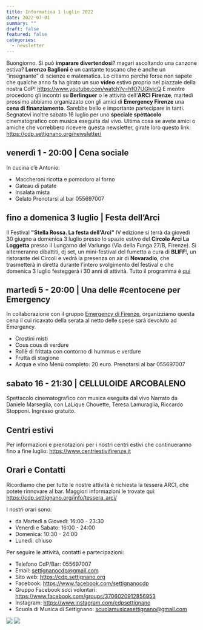 ```yaml
---
title: Informativa 1 luglio 2022
date: 2022-07-01
summary: ""
draft: false
featured: false
categories:
  - newsletter
---
```

Buongiorno.
Si può **imparare divertendosi**? magari ascoltando una canzone estiva?
**Lorenzo Baglioni** è un cantante toscano che è anche un “insegnante” di scienze e matematica. Lo citiamo perché forse non sapete che qualche anno fa ha girato un suo **video** estivo proprio nel piazzale della nostra CdP! <https://www.youtube.com/watch?v=hfO7UGIyjcQ>
E mentre procedono gli incontri su **Berlinguer** o le attività dell’**ARCI Firenze**, martedì prossimo abbiamo organizzato con gli amici di **Emergency Firenze** una **cena di finanziamento**. Sarebbe bello e importante partecipare in tanti.
Segnatevi inoltre sabato 16 luglio per uno **speciale spettacolo** cinematografico con musica eseguita dal vivo.
Ultima cosa se avete amici o amiche che vorrebbero ricevere questa newsletter, girate loro questo link: <https://cdp.settignano.org/newsletter/>

## venerdì 1 - 20:00 | Cena sociale
In cucina c’è Antonio:
- Maccheroni ricotta e pomodoro al forno
- Gateau di patate
- Insalata mista
- Gelato
Prenotarsi al bar 055697007

## fino a domenica 3 luglio | Festa dell’Arci
Il Festival **"Stella Rossa. La festa dell'Arci"** IV edizione si terrà da giovedì 30 giugno a domenica 3 luglio presso lo spazio estivo del **Circolo Arci La Loggetta** presso il Lungarno del Varlungo (Via della Funga 27/B, Firenze).
Si alterneranno dibattiti, dj set, un mini-festival del fumetto a cura di **BLIFF**!, un ristorante dei Circoli e vedrà la presenza on air di **Novaradio**, che trasmetterà in diretta durante l'intero svolgimento del festival e che domenica 3 luglio festeggerà i 30 anni di attività.
Tutto il programma è [qui](https://www.arcifirenze.it/news/torna-la-stella-rossa-la-festa-arci-firenze-al-varlungo-dal-30-giugno-al-3-luglio/)

## martedì 5 - 20:00 | Una delle #centocene per Emergency
In collaborazione con il gruppo [Emergency di Firenze](https://eventi.emergency.it/event-pro/apericena-alla-casa-del-popolo-di-settignano-5-luglio-2022/), organizziamo questa cena il cui ricavato della serata al netto delle spese sarà devoluto ad Emergency.
- Crostini misti
- Cous cous di verdure
- Rollè di frittata con contorno di hummus e verdure
- Frutta di stagione
- Acqua e vino
Menù completo: 20 euro. Prenotarsi al bar 055697007

## sabato 16 - 21:30 | CELLULOIDE ARCOBALENO
Spettacolo cinematografico con musica eseguita dal vivo
Narrato da Daniele Marseglia, con LaLique Chouette, Teresa Lamuraglia, Riccardo Stopponi.
Ingresso gratuito.

## Centri estivi
Per informazioni e prenotazioni per i nostri centri estivi che continueranno fino a fine luglio: https://www.centriestivifirenze.it

## Orari e Contatti
Ricordiamo che per tutte le nostre attività è richiesta la tessera ARCI, che potete rinnovare al bar. Maggiori informazioni le trovate qui: https://cdp.settignano.org/info/tessera_arci/

I nostri orari sono:
- da Martedì a Giovedì: 16:00 - 23:30
- Venerdì e Sabato: 16:00 - 24:00
- Domenica: 10:30 - 24:00
- Lunedì: chiuso

Per seguire le attività, contatti e partecipazioni:
- Telefono CdP/Bar: 055697007
- Email: settignanocdp@gmail.com
- Sito web: https://cdp.settignano.org
- Facebook: https://www.facebook.com/settignanocdp
- Gruppo Facebook soci volontari: https://www.facebook.com/groups/3706020912856953
- Instagram: https://www.instagram.com/cdpsettignano
- Scuola di Musica di Settignano: scuolamusicasettignano@gmail.com

![](volantini/20220705_cena_emergency.webp)
![](volantini/20220716_celluloide_arcobaleno.webp)
